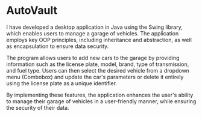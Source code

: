 # AutoVault

I have developed a desktop application in Java using the Swing library, which enables users to manage a garage of vehicles. The application employs key OOP principles, including inheritance and abstraction, as well as encapsulation to ensure data security.

The program allows users to add new cars to the garage by providing information such as the license plate, model, brand, type of transmission, and fuel type. Users can then select the desired vehicle from a dropdown menu (Combobox) and update the car's parameters or delete it entirely using the license plate as a unique identifier.

By implementing these features, the application enhances the user's ability to manage their garage of vehicles in a user-friendly manner, while ensuring the security of their data.
